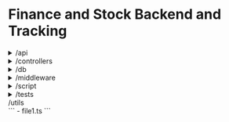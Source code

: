 # Finance and Stock Backend and Tracking

<details>
<summary> /api </summary>
```
- file1.ts
```
</details>
<details>
<summary> /controllers </summary>
```
- file1.ts
```
</details>
<details>
<summary> /db </summary>
```
- file1.ts
```
</details>
<details>
<summary> /middleware </summary>
```
- file1.ts
```
</details>
<details>
<summary> /script </summary>
```
- file1.ts
```
</details>
<details>
<summary> /tests </summary>
```
- file1.ts
```
</details>
<summary> /utils </summary>
```
- file1.ts
```
</details>
